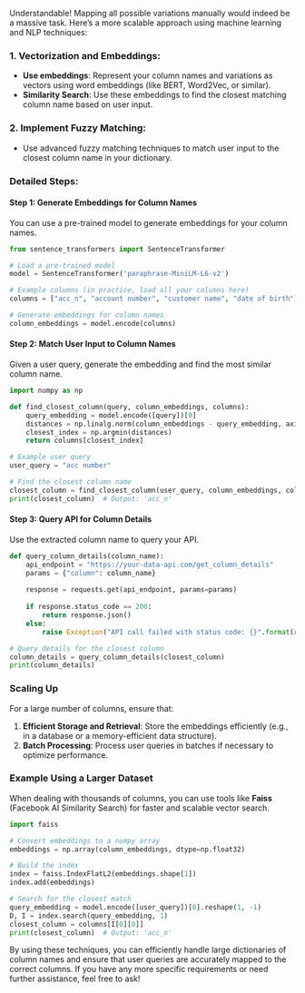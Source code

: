 Understandable! Mapping all possible variations manually would indeed be a massive task. Here’s a more scalable approach using machine learning and NLP techniques:

### 1. **Vectorization and Embeddings:**
- **Use embeddings**: Represent your column names and variations as vectors using word embeddings (like BERT, Word2Vec, or similar).
- **Similarity Search**: Use these embeddings to find the closest matching column name based on user input.

### 2. **Implement Fuzzy Matching:**
- Use advanced fuzzy matching techniques to match user input to the closest column name in your dictionary.

### Detailed Steps:

#### Step 1: Generate Embeddings for Column Names
You can use a pre-trained model to generate embeddings for your column names.

```python
from sentence_transformers import SentenceTransformer

# Load a pre-trained model
model = SentenceTransformer('paraphrase-MiniLM-L6-v2')

# Example columns (in practice, load all your columns here)
columns = ["acc_n", "account number", "customer name", "date of birth"]

# Generate embeddings for column names
column_embeddings = model.encode(columns)
```

#### Step 2: Match User Input to Column Names
Given a user query, generate the embedding and find the most similar column name.

```python
import numpy as np

def find_closest_column(query, column_embeddings, columns):
    query_embedding = model.encode([query])[0]
    distances = np.linalg.norm(column_embeddings - query_embedding, axis=1)
    closest_index = np.argmin(distances)
    return columns[closest_index]

# Example user query
user_query = "acc number"

# Find the closest column name
closest_column = find_closest_column(user_query, column_embeddings, columns)
print(closest_column)  # Output: 'acc_n'
```

#### Step 3: Query API for Column Details
Use the extracted column name to query your API.

```python
def query_column_details(column_name):
    api_endpoint = "https://your-data-api.com/get_column_details"
    params = {"column": column_name}
    
    response = requests.get(api_endpoint, params=params)
    
    if response.status_code == 200:
        return response.json()
    else:
        raise Exception("API call failed with status code: {}".format(response.status_code))

# Query details for the closest column
column_details = query_column_details(closest_column)
print(column_details)
```

### Scaling Up
For a large number of columns, ensure that:
1. **Efficient Storage and Retrieval**: Store the embeddings efficiently (e.g., in a database or a memory-efficient data structure).
2. **Batch Processing**: Process user queries in batches if necessary to optimize performance.

### Example Using a Larger Dataset
When dealing with thousands of columns, you can use tools like **Faiss** (Facebook AI Similarity Search) for faster and scalable vector search.

```python
import faiss

# Convert embeddings to a numpy array
embeddings = np.array(column_embeddings, dtype=np.float32)

# Build the index
index = faiss.IndexFlatL2(embeddings.shape[1])
index.add(embeddings)

# Search for the closest match
query_embedding = model.encode([user_query])[0].reshape(1, -1)
D, I = index.search(query_embedding, 1)
closest_column = columns[I[0][0]]
print(closest_column)  # Output: 'acc_n'
```

By using these techniques, you can efficiently handle large dictionaries of column names and ensure that user queries are accurately mapped to the correct columns. If you have any more specific requirements or need further assistance, feel free to ask!
